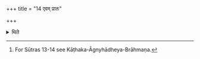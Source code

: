 +++
title = "14 एवम् प्रातः"

+++

<details><summary>थिते</summary>

14. Similarly in the morning.[^1]  


[^1]: For Sūtras 13-14 see Kāṭhaka-Āgnyhādheya-Brāhmaṇa.
</details>
